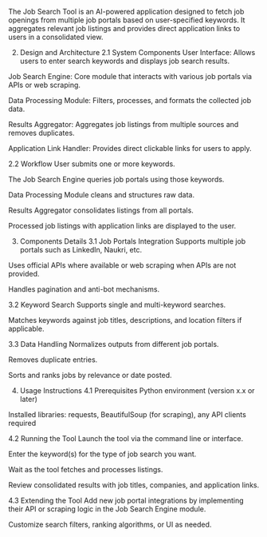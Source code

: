 The Job Search Tool is an AI-powered application designed to fetch job openings from multiple job portals based on user-specified keywords. It aggregates relevant job listings and provides direct application links to users in a consolidated view.

2. Design and Architecture
  2.1 System Components
  User Interface: Allows users to enter search keywords and displays job search results.

Job Search Engine: Core module that interacts with various job portals via APIs or web scraping.

Data Processing Module: Filters, processes, and formats the collected job data.

Results Aggregator: Aggregates job listings from multiple sources and removes duplicates.

Application Link Handler: Provides direct clickable links for users to apply.

2.2 Workflow
User submits one or more keywords.

The Job Search Engine queries job portals using those keywords.

Data Processing Module cleans and structures raw data.

Results Aggregator consolidates listings from all portals.

Processed job listings with application links are displayed to the user.

3. Components Details
3.1 Job Portals Integration
Supports multiple job portals such as LinkedIn, Naukri, etc.

Uses official APIs where available or web scraping when APIs are not provided.

Handles pagination and anti-bot mechanisms.

3.2 Keyword Search
Supports single and multi-keyword searches.

Matches keywords against job titles, descriptions, and location filters if applicable.

3.3 Data Handling
Normalizes outputs from different job portals.

Removes duplicate entries.

Sorts and ranks jobs by relevance or date posted.

4. Usage Instructions
4.1 Prerequisites
Python environment (version x.x or later)

Installed libraries: requests, BeautifulSoup (for scraping), any API clients required

4.2 Running the Tool
Launch the tool via the command line or interface.

Enter the keyword(s) for the type of job search you want.

Wait as the tool fetches and processes listings.

Review consolidated results with job titles, companies, and application links.

4.3 Extending the Tool
Add new job portal integrations by implementing their API or scraping logic in the Job Search Engine module.

Customize search filters, ranking algorithms, or UI as needed.
